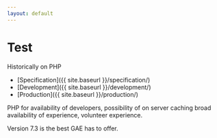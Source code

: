 ```yaml
---
layout: default
---
```

# Test

Historically on PHP


* [Specification]({{ site.baseurl }}/specification/)
* [Development]({{ site.baseurl }}/development/)
* [Production]({{ site.baseurl }}/production/)


PHP for availability of developers,
possibility of on server caching
broad availability of experience,
volunteer experience.

Version 7.3 is the best GAE has to offer.





